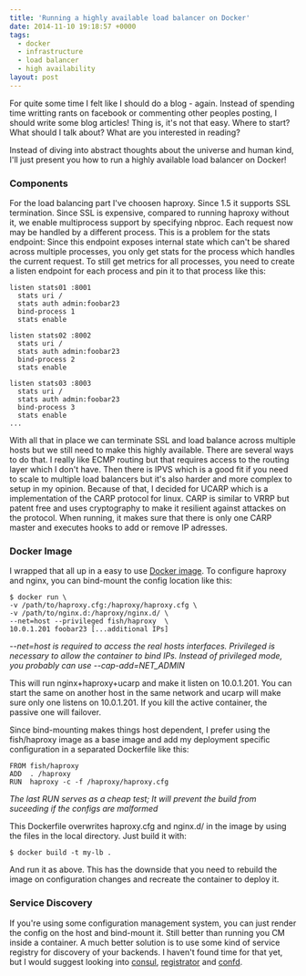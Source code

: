 ```yaml
---
title: 'Running a highly available load balancer on Docker'
date: 2014-11-10 19:18:57 +0000
tags:
  - docker
  - infrastructure
  - load balancer
  - high availability
layout: post
---
```

For quite some time I felt like I should do a blog - again. Instead of spending time writting rants on facebook or commenting other peoples posting, I should write some blog articles!
Thing is, it's not that easy. Where to start? What should I talk about? What are you interested in reading?

Instead of diving into abstract thoughts about the universe and human kind, I'll just present you how to run a highly available load balancer on Docker!

### Components
For the load balancing part I've choosen haproxy. Since 1.5 it supports SSL termination. Since SSL is expensive, compared to running haproxy without it, we enable multiprocess support by specifying nbproc. Each request now may be handled by a different process. This is a problem for the stats endpoint: Since this endpoint exposes internal state which can't be shared across multiple processes, you only get stats for the process which handles the current request.
To still get metrics for all processes, you need to create a listen endpoint for each process and pin it to that process like this:

```
listen stats01 :8001
  stats uri /
  stats auth admin:foobar23
  bind-process 1
  stats enable

listen stats02 :8002
  stats uri /
  stats auth admin:foobar23
  bind-process 2
  stats enable

listen stats03 :8003
  stats uri /
  stats auth admin:foobar23
  bind-process 3
  stats enable
...
```

With all that in place we can terminate SSL and load balance across multiple hosts but we still need to make this highly available.
There are several ways to do that. I really like ECMP routing but that requires access to the routing layer which I don't have. Then there is IPVS which is a good fit if you need to scale to multiple load balancers but it's also harder and more complex to setup in my opinion.
Because of that, I decided for UCARP which is a implementation of the CARP protocol for linux. CARP is similar to VRRP but patent free and uses cryptography to make it resilient against attackes on the protocol.
When running, it makes sure that there is only one CARP master and executes hooks to add or remove IP adresses.

### Docker Image
I wrapped that all up in a easy to use [Docker image](https://registry.hub.docker.com/u/fish/haproxy/).
To configure haproxy and nginx, you can bind-mount the config location like this:

	$ docker run \
    -v /path/to/haproxy.cfg:/haproxy/haproxy.cfg \
    -v /path/to/nginx.d:/haproxy/nginx.d/ \
    --net=host --privileged fish/haproxy  \
    10.0.1.201 foobar23 [...additional IPs]
*--net=host is required to access the real hosts interfaces. Privileged is necessary to allow the container to bind IPs. Instead of privileged mode, you probably can use --cap-add=NET_ADMIN*

This will run nginx+haproxy+ucarp and make it listen on 10.0.1.201. You can start the same on another host in the same network and ucarp will make sure only one listens on 10.0.1.201. If you kill the active container, the passive one will failover.

Since bind-mounting makes things host dependent, I prefer using the fish/haproxy image as a base image and add my deployment specific configuration in a separated Dockerfile like this:

    FROM fish/haproxy
    ADD  . /haproxy
    RUN  haproxy -c -f /haproxy/haproxy.cfg

*The last RUN serves as a cheap test; It will prevent the build from suceeding if the configs are malformed*

This Dockerfile overwrites haproxy.cfg and nginx.d/ in the image by using the files in the local directory.
Just build it with:

	$ docker build -t my-lb .

And run it as above. This has the downside that you need to rebuild the image on configuration changes and recreate the container to deploy it.

### Service Discovery
If you're using some configuration management system, you can just render the config on the host and bind-mount it. Still better than running you CM inside a container.
A much better solution is to use some kind of service registry for discovery of your backends. I haven't found time for that yet, but I would suggest looking into [consul](http://consul.io), [registrator](https://github.com/progrium/registrator) and [confd](https://github.com/kelseyhightower/confd).
